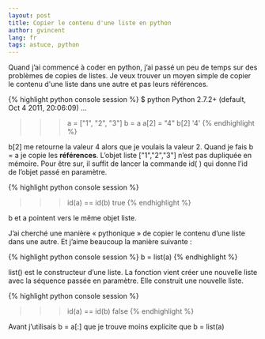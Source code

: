 ```yaml
---
layout: post
title: Copier le contenu d'une liste en python
author: gvincent
lang: fr
tags: astuce, python
---
```


Quand j’ai commencé à coder en python, j’ai passé un peu de temps sur des problèmes de copies de listes.
Je veux trouver un moyen simple de copier le contenu d'une liste dans une autre et pas leurs références.

<!--more-->

{% highlight python console session %}
$ python
Python 2.7.2+ (default, Oct  4 2011, 20:06:09)
...
>>> a = ["1", "2", "3"]
>>> b = a
>>> a[2] = "4"
>>> b[2]
'4'
{% endhighlight %}


b\[2] me retourne la valeur 4 alors que je voulais la valeur 2. Quand je fais b = a je copie les **références**.
L’objet liste \["1","2","3"] n’est pas dupliquée en mémoire.
Pour être sur, il suffit de lancer la commande id( ) qui donne l’id de l’objet passé en paramètre.


{% highlight python console session %}
>>> id(a) == id(b)
true
{% endhighlight %}


b et a pointent vers le même objet liste.

J’ai cherché une manière « pythonique » de copier le contenu d’une liste dans une autre.
Et j’aime beaucoup la manière suivante :


{% highlight python console session %}
b = list(a)
{% endhighlight %}


list() est le constructeur d’une liste. La fonction vient créer une nouvelle liste avec la séquence passée en paramètre. Elle construit une nouvelle liste.


{% highlight python console session %}
>>> id(a) == id(b)
false
{% endhighlight %}


Avant j’utilisais b = a\[:] que je trouve moins explicite que b = list(a)



